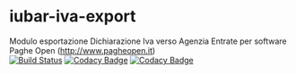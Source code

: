 # iubar-iva-export
Modulo esportazione Dichiarazione Iva verso Agenzia Entrate per software Paghe Open (http://www.pagheopen.it)<br>
[![Build Status](https://travis-ci.org/iubar/iubar-iva-export.svg?branch=master)](https://travis-ci.org/iubar/iubar-iva-export)
[![Codacy Badge](https://api.codacy.com/project/badge/Grade/e59c6c52cb5f4f61907551b03a138d6c)](https://www.codacy.com/app/Iubar/iubar-iva-export?utm_source=github.com&amp;utm_medium=referral&amp;utm_content=iubar/iubar-iva-export&amp;utm_campaign=Badge_Grade)
[![Codacy Badge](https://api.codacy.com/project/badge/Coverage/e59c6c52cb5f4f61907551b03a138d6c)](https://www.codacy.com/app/Iubar/iubar-iva-export?utm_source=github.com&utm_medium=referral&utm_content=iubar/iubar-iva-export&utm_campaign=Badge_Coverage)
